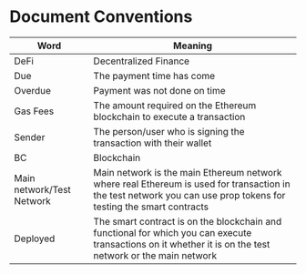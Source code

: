 # Document Conventions

| Word                      | Meaning                                                                                                                                                           |
| ------------------------- | ----------------------------------------------------------------------------------------------------------------------------------------------------------------- |
| DeFi                      | Decentralized Finance                                                                                                                                             |
| Due                       | The payment time has come                                                                                                                                         |
| Overdue                   | Payment was not done on time                                                                                                                                      |
| Gas Fees                  | The amount required on the Ethereum blockchain to execute a transaction                                                                                           |
| Sender                    | The person/user who is signing the transaction with their wallet                                                                                                  |
| BC                        | Blockchain                                                                                                                                                        |
| Main network/Test Network | Main network is the main Ethereum network where real Ethereum is used for transaction in the test network you can use prop tokens for testing the smart contracts |
| Deployed                  | The smart contract is on the blockchain and functional for which you can execute transactions on it whether it is on the test network or the main network         |

